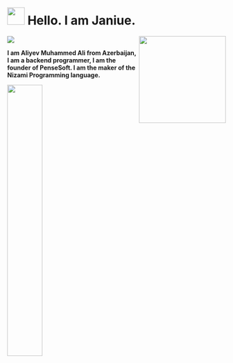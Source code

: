 <h1><img src="https://emojis.slackmojis.com/emojis/images/1531849430/4246/blob-sunglasses.gif?1531849430" width="40"/> Hello. I am Janiue.</h1>
<img align='right' src='https://user-images.githubusercontent.com/5713670/87202985-820dcb80-c2b6-11ea-9f56-7ec461c497c3.gif' width='200'>

![](https://visitor-badge.glitch.me/badge?page_id=janiue.janiue)

**I am Aliyev Muhammed Ali from Azerbaijan, I am a backend programmer, I am the founder of PenseSoft. I am the maker of the Nizami Programming language.**

<img width="40%" align="center" src="https://github-readme-stats-eight-theta.vercel.app/api?username=janiue&show_icons=true&theme=dark&include_all_commits=true&count_private=true" />


